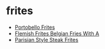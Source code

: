 # frites

 * [Portobello Frites](../index/p/portobello-frites-51199220.json)
 * [Flemish Frites   Belgian Fries With A](../index/f/flemish-frites---belgian-fries-with-a.json)
 * [Parisian Style Steak Frites](../index/p/parisian-style-steak-frites.json)
